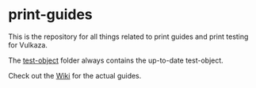 # print-guides

This is the repository for all things related to print guides and print testing for Vulkaza.

The [test-object](https://github.com/vulkaza/print-guides/tree/main/test-object) folder always contains the up-to-date test-object.

Check out the [Wiki](https://github.com/vulkaza/print-guides/wiki) for the actual guides.